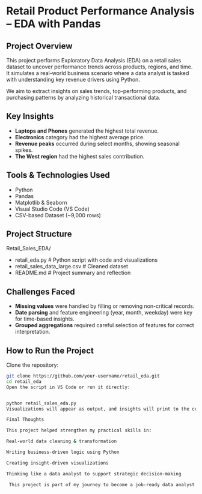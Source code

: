 
#  Retail Product Performance Analysis – EDA with Pandas

##  Project Overview

This project performs Exploratory Data Analysis (EDA) on a retail sales dataset to uncover performance trends across products, regions, and time. It simulates a real-world business scenario where a data analyst is tasked with understanding key revenue drivers using Python.

We aim to extract insights on sales trends, top-performing products, and purchasing patterns by analyzing historical transactional data.

##  Key Insights

- **Laptops and Phones** generated the highest total revenue.
-  **Electronics** category had the highest average price.
- **Revenue peaks** occurred during select months, showing seasonal spikes.
- **The West region** had the highest sales contribution.

##  Tools & Technologies Used

- Python
- Pandas
- Matplotlib & Seaborn
- Visual Studio Code (VS Code)
- CSV-based Dataset (~9,000 rows)

##  Project Structure

Retail_Sales_EDA/
 - retail_eda.py # Python script with code and visualizations
 - retail_sales_data_large.csv # Cleaned dataset
 - README.md # Project summary and reflection




##  Challenges Faced

- **Missing values** were handled by filling or removing non-critical records.
- **Date parsing** and feature engineering (year, month, weekday) were key for time-based insights.
- **Grouped aggregations** required careful selection of features for correct interpretation.

##  How to Run the Project

Clone the repository:

```bash
git clone https://github.com/your-username/retail_eda.git
cd retail_eda
Open the script in VS Code or run it directly:


python retail_sales_eda.py
Visualizations will appear as output, and insights will print to the console or notebook.

Final Thoughts

This project helped strengthen my practical skills in:

Real-world data cleaning & transformation

Writing business-driven logic using Python

Creating insight-driven visualizations

Thinking like a data analyst to support strategic decision-making

 This project is part of my journey to become a job-ready data analyst.